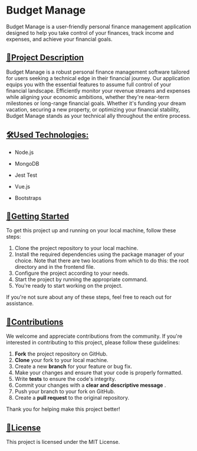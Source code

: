 # Budget Manage

Budget Manage is a user-friendly personal finance management application designed to help you take control of your finances, track income and expenses, and achieve your financial goals.

## [🌟Project Description](https://github.com/arzucaner/when-women-understand#project-description)

Budget Manage is a robust personal finance management software tailored for users seeking a technical edge in their financial journey. Our application equips you with the essential features to assume full control of your financial landscape. Efficiently monitor your revenue streams and expenses while aligning your economic ambitions, whether they're near-term milestones or long-range financial goals. Whether it's funding your dream vacation, securing a new property, or optimizing your financial stability, Budget Manage stands as your technical ally throughout the entire process.

## [🛠️Used Technologies:](https://github.com/arzucaner/when-women-understand#%EF%B8%8Fused-technologies)

* Node.js

* MongoDB

* Jest Test

* Vue.js

* Bootstraps

## [🚀Getting Started](https://github.com/arzucaner/when-women-understand#getting-started)

To get this project up and running on your local machine, follow these steps:

1. Clone the project repository to your local machine.
2. Install the required dependencies using the package manager of your choice. Note that there are two locations from which to do this: the root directory and in the frontend file.
3. Configure the project according to your needs.
4. Start the project by running the appropriate command.
5. You're ready to start working on the project.

If you're not sure about any of these steps, feel free to reach out for assistance.

## [🤝Contributions](https://github.com/arzucaner/when-women-understand#contributions)

We welcome and appreciate contributions from the community. If you're interested in contributing to this project, please follow these guidelines:

1. **Fork** the project repository on GitHub.
2. **Clone** your fork to your local machine.
3. Create a new **branch** for your feature or bug fix.
4. Make your changes and ensure that your code is properly formatted.
5. Write **tests** to ensure the code's integrity.
6. Commit your changes with a  **clear and descriptive message** .
7. Push your branch to your fork on GitHub.
8. Create a **pull request** to the original repository.

Thank you for helping make this project better!

## [📜License](https://github.com/arzucaner/when-women-understand#license)

This project is licensed under the MIT License.
